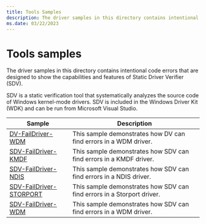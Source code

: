 ```yaml
---
title: Tools Samples
description: The driver samples in this directory contains intentional code errors that are designed to show the capabilities and features of Static Driver Verifier (SDV).
ms.date: 03/22/2023
---
```


# Tools samples

The driver samples in this directory contains intentional code errors that are designed to show the capabilities and features of Static Driver Verifier (SDV).

SDV is a static verification tool that systematically analyzes the source code of Windows kernel-mode drivers. SDV is included in the Windows Driver Kit (WDK) and can be run from Microsoft Visual Studio.

| Sample | Description |
| --- | --- |
| [DV-FailDriver-WDM](/samples/microsoft/windows-driver-samples/dv-faildriver-wdm/) | This sample demonstrates how DV can find errors in a WDM driver. |
| [SDV-FailDriver-KMDF](/samples/microsoft/windows-driver-samples/sdv-faildriver-kmdf/) | This sample demonstrates how SDV can find errors in a KMDF driver. |
| [SDV-FailDriver-NDIS](/samples/microsoft/windows-driver-samples/sdv-faildriver-ndis/) | This sample demonstrates how SDV can find errors in a NDIS driver. |
| [SDV-FailDriver-STORPORT](/samples/microsoft/windows-driver-samples/sdv-faildriver-storport/) | This sample demonstrates how SDV can find errors in a Storport driver. |
| [SDV-FailDriver-WDM](/samples/microsoft/windows-driver-samples/sdv-faildriver-wdm/) | This sample demonstrates how SDV can find errors in a WDM driver. |
